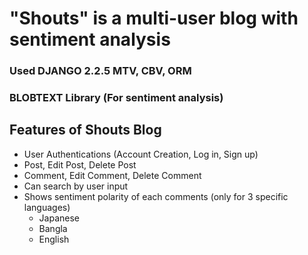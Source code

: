 # "Shouts" is a multi-user blog with sentiment analysis

### Used DJANGO 2.2.5 MTV, CBV, ORM 
### BLOBTEXT Library (For sentiment analysis)

## Features of Shouts Blog

* User Authentications (Account Creation, Log in, Sign up)
* Post, Edit Post, Delete Post
* Comment, Edit Comment, Delete Comment
* Can search by user input
* Shows sentiment polarity of each comments (only for 3 specific languages)
  * Japanese
  * Bangla
  * English

